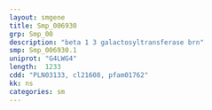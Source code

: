 ```yaml
---
layout: smgene
title: Smp_006930
grp: Smp_00
description: "beta 1 3 galactosyltransferase brn"
smp: Smp_006930.1
uniprot: "G4LWG4"
length:  1233
cdd: "PLN03133, cl21608, pfam01762"
kk: ns
categories: sm
---
```

